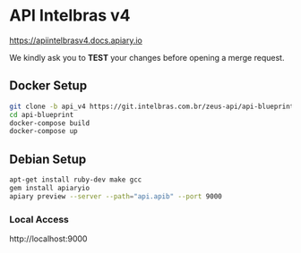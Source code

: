 # API Intelbras v4

https://apiintelbrasv4.docs.apiary.io

We kindly ask you to **TEST** your changes before opening a merge request.

## Docker Setup

```bash
git clone -b api_v4 https://git.intelbras.com.br/zeus-api/api-blueprint.git
cd api-blueprint
docker-compose build
docker-compose up
```

## Debian Setup

```bash
apt-get install ruby-dev make gcc
gem install apiaryio
apiary preview --server --path="api.apib" --port 9000
```

### Local Access

http://localhost:9000
